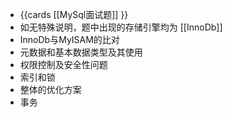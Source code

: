- {{cards [[MySql面试题]] }}
- 如无特殊说明，题中出现的存储引擎均为 [[InnoDb]]
- InnoDb与MyISAM的比对
- 元数据和基本数据类型及其使用
- 权限控制及安全性问题
- 索引和锁
- 整体的优化方案
- 事务
